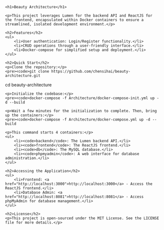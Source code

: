 <!DOCTYPE html>
<html lang="en">
<head>
    <meta charset="UTF-8">
    <meta name="viewport" content="width=device-width, initial-scale=1.0">
    <title>Beauty Architecture</title>
</head>
<body>

    <h1>Beauty Architecture</h1>

    <p>This project leverages Lumen for the backend API and ReactJS for the frontend, encapsulated within Docker containers to ensure a streamlined, isolated development environment.</p>

    <h2>Features</h2>
    <ul>
        <li>User authentication: Login/Register functionality.</li>
        <li>CRUD operations through a user-friendly interface.</li>
        <li>Docker-compose for simplified setup and deployment.</li>
    </ul>

    <h2>Quick Start</h2>
    <p>Clone the repository:</p>
    <pre><code>git clone https://github.com/chensihai/beauty-architecture.git
cd beauty-architecture
</code></pre>

    <p>Initialize the codebase:</p>
    <pre><code>docker-compose -f Architecture/docker-compose-init.yml up -d --build
</code></pre>

    <p>Wait a few minutes for the initialization to complete. Then, bring up the containers:</p>
    <pre><code>docker-compose -f Architecture/docker-compose.yml up -d --build
</code></pre>

    <p>This command starts 4 containers:</p>
    <ul>
        <li><code>backend</code>: The Lumen backend API.</li>
        <li><code>frontend</code>: The ReactJS frontend.</li>
        <li><code>db</code>: The MySQL database.</li>
        <li><code>phpmyadmin</code>: A web interface for database administration.</li>
    </ul>

    <h2>Accessing the Application</h2>
    <ul>
        <li>Frontend: <a href="http://localhost:3000">http://localhost:3000</a> - Access the ReactJS frontend.</li>
        <li>Database Admin: <a href="http://localhost:8081">http://localhost:8081</a> - Access phpMyAdmin for database management.</li>
    </ul>

    <h2>License</h2>
    <p>This project is open-sourced under the MIT License. See the LICENSE file for more details.</p>

</body>
</html>
